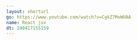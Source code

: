 ```yaml
---
layout: shorturl
go: https://www.youtube.com/watch?v=CgkZ7MvWUAA
name: React jsx
dt: 240417155159
---
```

